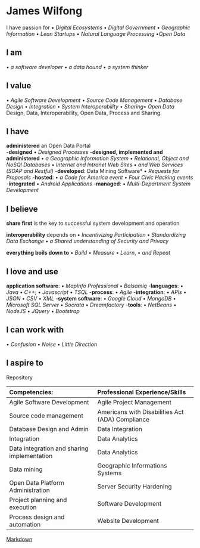 # James Wilfong

I have passion for &#8226; *Digital Ecosystems* &#8226; *Digital Government* &#8226; *Geographic Information* &#8226; *Lean Startups* &#8226; *Natural Language Processing* &#8226;*Open Data*

## I am 
&#8226; *a software developer* &#8226; *a data hound* &#8226; *a system thinker*
## I value
&#8226; *Agile Software Development* &#8226; *Source Code Management* &#8226; *Database Design* &#8226; *Integration* &#8226; *System Interoperability* &#8226; *Sharing*&#8226; *Open Data* 
Design, Data, Interoperability, Open Data, Process and Sharing.

## I have 
**administered** an Open Data Portal  
-**designed** &#8226; *Designed Processes* 
-**designed, implemented and administered** &#8226; *a Geographic Information System* &#8226; *Relational, Object and NoSQl Databases* &#8226; *Internet and Intranet Web Sites* &#8226; *and Web Services (SOAP and Restful)* 
-**developed**: Data Mining Software*  &#8226; *Requests for Proposals* 
-**hosted**: &#8226; *a Code for America event* &#8226; *Four Civic Hacking events*  
-**integrated** &#8226; *Android Applications* 
-**managed**: &#8226; *Multi-Department System Development* 




## I believe
**share first** is the key to successful system development and operation

**interoperability** depends on &#8226; *Incentivizing Participation*  &#8226; *Standardizing Data Exchange* &#8226; *a Shared understanding of Security and Privacy*   

**everything boils down to** &#8226; *Build* &#8226; *Measure* &#8226; *Learn*,  &#8226; *and Repeat* 

## I love and use  
**application software**: &#8226; *MapInfo Professional* &#8226; *Balsamiq*
-**languages**: &#8226; *Java*  &#8226; *C++*; &#8226; *Javascript* &#8226; *TSQL* 
-**process**: &#8226; *Agile*
-**integration**: &#8226; *APIs* &#8226; *JSON* &#8226; *CSV* &#8226; *XML*
-**system software**:  &#8226; *Google Cloud* &#8226; *MongoDB*  &#8226; *Microsoft SQL Server* &#8226; *Socrata* &#8226; *Dreamfactory*
-**tools**: &#8226; *NetBeans* &#8226; *NodeJS* &#8226; *JQuery* &#8226; *Bootstrap*

## I can work with  
&#8226; *Confusion*  &#8226; *Noise*  &#8226; *Little Direction*

## I aspire to 


Repository

| Competencies: | Professional Experience/Skills | 
| :-----------  |:-------------------------------| 
|  Agile Software Development | Agile Project Management |
|  Source code management     | Americans with Disabilities Act (ADA) Compliance | 
|  Database Design and Admin  | Data Integration | 
|  Integration | Data Analytics | 
|  Data integration and sharing implementation | Data Analytics | 
|  Data mining | Geographic Informations Systems| 
|  Open Data Platform Administration | Server Security Hardening | 
|  Project planning and execution | Software Development |
|  Process design and automation  | Website Development |



[Markdown](https://github.com/adam-p/markdown-here/wiki/Markdown-Cheatsheet)




